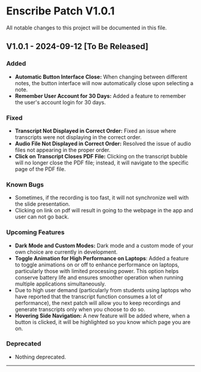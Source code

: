 # Enscribe Patch V1.0.1

All notable changes to this project will be documented in this file.

## V1.0.1 - 2024-09-12 [To Be Released]

### Added
- **Automatic Button Interface Close:** When changing between different notes, the button interface will now automatically close upon selecting a note.
- **Remember User Account for 30 Days:** Added a feature to remember the user's account login for 30 days.

### Fixed
- **Transcript Not Displayed in Correct Order:** Fixed an issue where transcripts were not displaying in the correct order.
- **Audio File Not Displayed in Correct Order:** Resolved the issue of audio files not appearing in the proper order.
- **Click on Transcript Closes PDF File:** Clicking on the transcript bubble will no longer close the PDF file; instead, it will navigate to the specific page of the PDF file.

### Known Bugs
- Sometimes, if the recording is too fast, it will not synchronize well with the slide presentation.
- Clicking on link on pdf will result in going to the webpage in the app and user can not go back.

### Upcoming Features
- **Dark Mode and Custom Modes:** Dark mode and a custom mode of your own choice are currently in development.
- **Toggle Animation for High Performance on Laptops**: Added a feature to toggle animations on or off to enhance performance on laptops, particularly those with limited processing power. This option helps conserve battery life and ensures smoother operation when running multiple applications simultaneously.
-  Due to high user demand (particularly from students using laptops who have reported that the transcript function consumes a lot of performance), the next patch will allow you to keep recordings and generate transcripts only when you choose to do so.
- **Hovering Side Navigation:** A new feature will be added where, when a button is clicked, it will be highlighted so you know which page you are on.

  
### Deprecated
- Nothing deprecated.

---
